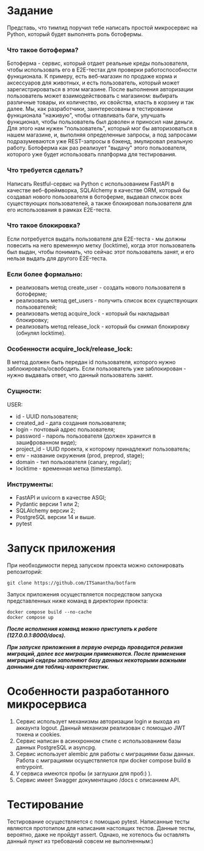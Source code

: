 # Задание
Представь, что тимлид поручил тебе написать простой микросервис на Python, который будет выполнять роль ботофермы.

### Что такое ботоферма?
Ботоферма - сервис, который отдает реальные креды пользователя, чтобы использовать его в E2E-тестах для проверки работоспособности функционала. 
К примеру, есть веб-магазин по продаже корма и аксессуаров для животных, и есть пользователь, который может зарегистрироваться в этом магазине.
После выполнения авторизации пользователь может взаимодействовать с магазином: выбирать различные товары, их количество, их свойства, класть в корзину и так далее.
Мы, как разработчики, заинтересованы в тестировании функционала "наживую", чтобы отлавливать баги, улучшать функционал, чтобы пользователь был доволен и приносил нам деньги.
Для этого нам нужен "пользователь", который мог бы авторизоваться в нашем магазине, и, выполняя определенные запросы, а под запросами подразумеваются уже REST-запросы в бэкенд, эмулировал реальную работу. Ботоферма как раз реализует "выдачу" этого пользователя, которого уже будет использовать платформа для тестирования.

### Что требуется сделать?
Написать Restful-сервис на Python с использованием FastAPI в качестве веб-фреймворка, SQLAlchemy в качестве ORM, который бы создавал нового пользователя в ботоферме, выдавал список всех существующих пользователей, а также блокировал пользователя для его использования в рамках E2E-теста.

### Что такое блокировка?
Если потребуется выдать пользователя для E2E-теста - мы должны повесить на него временную метку (locktime), когда этот пользователь был выдан, чтобы понимать, что сейчас этот пользователь занят, и его нельзя выдать для другого E2E-теста.

### Если более формально:
- реализовать метод create_user - создать нового пользователя в ботоферме;
- реализовать метод get_users - получить список всех существующих пользователей;
- реализовать метод acquire_lock - который бы накладывал блокировку;
- реализовать метод release_lock - который бы снимал блокировку (обнулял locktime).

### Особенности&nbsp;acquire_lock/release_lock:
В метод должен быть передан id пользователя, которого нужно заблокировать/освободить. Если пользователь уже заблокирован - нужно выдавать ответ, что данный пользователь занят.

### Сущности:
USER:
- id - UUID пользователя;
- created_ad - дата создания пользователя;
- login - почтовый адрес пользователя;
- password - пароль пользователя (должен хранится в зашифрованном виде);
- project_id - UUID проекта, к которому принадлежит пользователь;
- env - название окружения (prod, preprod, stage);
- domain - тип пользователя (canary, regular);
- locktime - временная метка (timestamp).

### Инструменты:
- FastAPI и uvicorn в качестве ASGI;
- Pydantic версии 1 или 2;
- SQLAlchemy версии 2;
- PostgreSQL версии 14 и выше.
- pytest


# Запуск приложения
При необходимости перед запуском проекта можно склонировать репозиторий:
```
git clone https://github.com/ITSamantha/botfarm
```

Запуск приложения осуществляется посредством запуска представленных ниже команд в директории проекта:
```
docker compose build --no-cache
docker compose up
```
___После исполнения команд можно приступать к работе (127.0.0.1:8000/docs).___

***При запуске приложения в первую очередь проводится ревизия миграций, далее все миграции применяются. После применения миграций сидеры заполняют базу данных некоторыми важными данными для таблиц-характеристик.***

# Особенности разработанного микросервиса
1. Сервис использует механизмы авторизации login и выхода из аккаунта logout. Данный механизм реализован с помощью JWT токена и cookies.
2. Сервис написан в асинхронном стиле с использованием базы данных PostgreSQL и asyncpg.
3. Сервис использует alembic для работы с миграциями базы данных. Работа с миграциями осуществляется при docker compose build в entrypoint.
4. У сервиса имеются пробы (и заглушки для проб:) ).
5. Сервис имеет Swagger документацию /docs с описанием API.

# Тестирование
Тестирование осуществляется с помощью pytest. Написанные тесты являются прототипом для написания настоящих тестов. Данные тесты, вероятно, даже не пройдут assert. Однако, не хотелось бы оставлять данный пункт из требований совсем не выполненным:)
